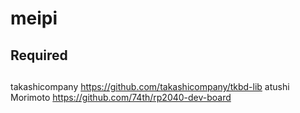 # meipi

## Required
## 

takashicompany
https://github.com/takashicompany/tkbd-lib
atushi Morimoto
https://github.com/74th/rp2040-dev-board
